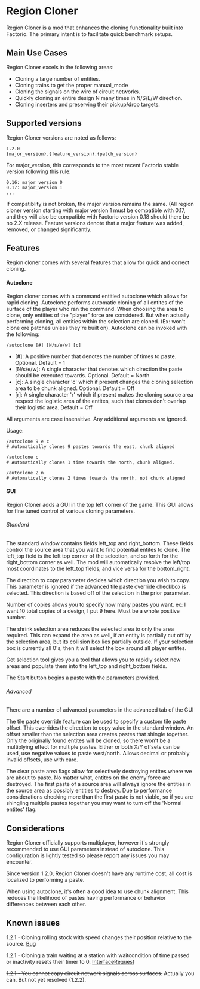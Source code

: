 # Region Cloner

Region Cloner is a mod that enhances the cloning functionality built into Factorio. The primary intent is to facilitate quick benchmark setups.

## Main Use Cases

Region Cloner excels in the following areas:
* Cloning a large number of entities.
* Cloning trains to get the proper manual_mode
* Cloning the signals on the wire of circuit networks.
* Quickly cloning an entire design N many times in N/S/E/W direction.
* Cloning inserters and preserving their pickup/drop targets.

## Supported versions
Region Cloner versions are noted as follows:
```
1.2.0
{major_version}.{feature_version}.{patch_version}
```
For major_version, this corresponds to the most recent Factorio stable version following this rule:
```
0.16: major_version 0
0.17: major_version 1
...
```
If compatiblity is not broken, the major version remains the same. (All region cloner version starting with major version 1 must be compatible with 0.17, and they will also be compatible with Factorio version 0.18 should there be no 2.X release.
Feature versions denote that a major feature was added, removed, or changed significantly.

## Features
Region cloner comes with several features that allow for quick and correct cloning.
#### Autoclone
Region cloner comes with a command entitled autoclone which allows for rapid cloning. Autoclone performs automatic cloning of all entites of the surface of the player who ran the command.
When choosing the area to clone, only entities of the "player" force are considered. But when actually performing cloning, all entities within the selection are cloned. (Ex: won't clone ore patches unless they're built on).
Autoclone can be invoked with the following:
```
/autoclone [#] [N/s/e/w] [c]
```
* [\#]: A positive number that denotes the number of times to paste. Optional. Default = 1
* [N/s/e/w]: A single character that denotes which direction the paste should be executed towards. Optional. Default = North
* [c]: A single character 'c' which if present changes the cloning selection area to be chunk aligned. Optional. Default = Off
* [r]: A single character 'r' which if present makes the cloning source area respect the logistic area of the entites, such that clones don't overlap their logistic area. Default = Off

All arguments are case insensitive. Any additional arguments are ignored.

Usage:
```
/autoclone 9 e c
# Automatically clones 9 pastes towards the east, chunk aligned

/autoclone c
# Automatically clones 1 time towards the north, chunk aligned.

/autoclone 2 n
# Automatically clones 2 times towards the north, not chunk aligned
```

#### GUI
Region Cloner adds a GUI in the top left corner of the game. This GUI allows for fine tuned control of various cloning parameters.

###### Standard
The standard window contains fields left_top and right_bottom. These fields control the source area that you want to find potential entites to clone. The left_top field is the left top corner of the selection, and so forth for the right_bottom corner as well. The mod will automatically resolve the left/top most coordinates to the left_top fields, and vice versa for the bottom_right.

The direction to copy parameter decides which direction you wish to copy. This parameter is ignored if the advanced tile paste override checkbox is selected. This direction is based off of the selection in the prior parameter.

Number of copies allows you to specify how many pastes you want. ex: I want 10 total copies of a design, I put 9 here. Must be a whole positive number.

The shrink selection area reduces the selected area to only the area required. This can expand the area as well, if an entity is partially cut off by the selection area, but its collision box lies partially outside. If your selection box is currently all 0's, then it will select the box around all player entites.

Get selection tool gives you a tool that allows you to rapidly select new areas and populate them into the left_top and right_bottom fields.

The Start button begins a paste with the parameters provided.

###### Advanced
There are a number of advanced parameters in the advanced tab of the GUI

The tile paste override feature can be used to specify a custom tile paste offset. This overrides the direction to copy value in the standard window. An offset smaller than the selection area creates pastes that shingle together. Only the originally found entites will be cloned, so there won't be a multiplying effect for multiple pastes. Either or both X/Y offsets can be used, use negative values to paste west/north. Allows decimal or probably invalid offsets, use with care.

The clear paste area flags allow for selectively destroying entites where we are about to paste. No matter what, entites on the enemy force are destroyed. The first paste of a source area will always ignore the entities in the source area as possibly entities to destroy. Due to performance considerations checking more than the first paste is not viable, so if you are shingling multiple pastes together you may want to turn off the 'Normal entites' flag.

## Considerations
Region Cloner officially supports multiplayer, however it's strongly recommended to use GUI parameters instead of autoclone. This configuration is lightly tested so please report any issues you may encounter.

Since version 1.2.0, Region Cloner doesn't have any runtime cost, all cost is localized to performing a paste.

When using autoclone, it's often a good idea to use chunk alignment. This reduces the likelihood of pastes having performance or behavior differences between each other.

## Known issues
1.2.1 - Cloning rolling stock with speed changes their position relative to the source. [Bug](https://forums.factorio.com/viewtopic.php?f=48&t=68329#p464461)

1.2.1 - Cloning a train waiting at a station with waitcondition of time passed or inactivity resets their timer to 0. [InterfaceRequest](https://forums.factorio.com/viewtopic.php?f=28&t=77537)

~~1.2.1 - You cannot copy circuit network signals across surfaces.~~ Actually you can. But not yet resolved (1.2.2).

